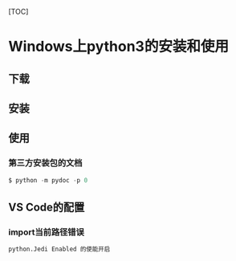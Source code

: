 [TOC]

# Windows上python3的安装和使用

## 下载

## 安装

## 使用

### 第三方安装包的文档

```powershell
$ python -m pydoc -p 0
```

## VS Code的配置

### import当前路径错误

```markdown
python.Jedi Enabled 的使能开启
```

